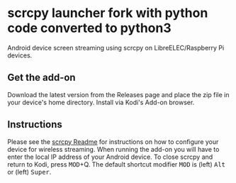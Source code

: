 # scrcpy launcher fork with python code converted to python3
Android device screen streaming using scrcpy on LibreELEC/Raspberry Pi devices.
## Get the add-on
Download the latest version from the Releases page and place the zip file in your 
device's home directory.  Install via Kodi's Add-on browser.


## Instructions
Please see the [scrcpy Readme](https://github.com/Genymobile/scrcpy/blob/master/README.md) for instructions on how to configure your device for wireless streaming.
When running the add-on you will have to enter the local IP address of your Android device.
To close scrcpy and return to Kodi, press <kbd>MOD</kbd>+Q. 
The default shortcut modifier <kbd>MOD</kbd> is (left) <kbd>Alt</kbd> or (left) <kbd>Super</kbd>.
